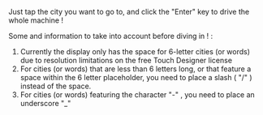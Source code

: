 Just tap the city you want to go to, and click the "Enter" key to drive the whole machine !


Some and information to take into account before diving in ! :

1. Currently the display only has the space for 6-letter cities (or words) due to resolution limitations on the free Touch Designer license
2. For cities (or words) that are less than 6 letters long, or that feature a space within the 6 letter placeholder, you need to place a slash ( "/" ) instead of the space.
3. For cities (or words) featuring the character "-" , you need to place an underscore "_"
